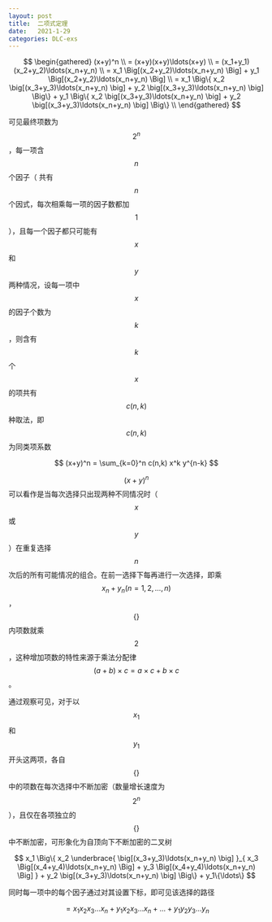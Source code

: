 ```yaml
---
layout: post
title:  二项式定理
date:   2021-1-29
categories: DLC-exs
---
```


$$
\begin{gathered}
   (x+y)^n \\
   = (x+y)(x+y)\ldots(x+y) \\
   = (x_1+y_1)(x_2+y_2)\ldots(x_n+y_n) \\
   = x_1 \Big[(x_2+y_2)\ldots(x_n+y_n) \Big] + y_1 \Big[(x_2+y_2)\ldots(x_n+y_n) \Big] \\
   = x_1 \Big\{ x_2 \big[(x_3+y_3)\ldots(x_n+y_n) \big] + y_2 \big[(x_3+y_3)\ldots(x_n+y_n) \big] \Big\} + y_1 \Big\{ x_2 \big[(x_3+y_3)\ldots(x_n+y_n) \big] + y_2 \big[(x_3+y_3)\ldots(x_n+y_n) \big] \Big\} \\
\end{gathered}
$$

可见最终项数为 $$2^n$$，每一项含 $$n$$ 个因子（ 共有 $$n$$ 个因式，每次相乘每一项的因子数都加 $$1$$ ），且每一个因子都只可能有 $$x$$ 和 $$y$$ 两种情况，设每一项中 $$x$$ 的因子个数为 $$k$$，则含有 $$k$$ 个 $$x$$ 的项共有 $$c(n,k)$$ 种取法，即 $$c(n,k)$$ 为同类项系数

$$ (x+y)^n = \sum_{k=0}^n c(n,k) x^k y^{n-k} $$

$$ (x+y)^n $$ 可以看作是当每次选择只出现两种不同情况时（ $$ x $$ 或 $$ y $$ ）在重复选择 $$n$$ 次后的所有可能情况的组合。在前一选择下每再进行一次选择，即乘 $$ x_n+y_n (n=1,2,\ldots,n) $$，$$\{ \}$$ 内项数就乘 $$ 2 $$，这种增加项数的特性来源于乘法分配律 $$ (a+b)×c=a×c+b×c $$。

通过观察可见，对于以 $$x_1$$ 和 $$y_1$$ 开头这两项，各自 $$\{ \}$$ 中的项数在每次选择中不断加密（数量增长速度为 $$2^n$$），且仅在各项独立的 $$\{ \}$$ 中不断加密，可形象化为自顶向下不断加密的二叉树

$$ x_1 \Big\{ x_2 \underbrace{ \big[(x_3+y_3)\ldots(x_n+y_n) \big] }_{ x_3 \Big[(x_4+y_4)\ldots(x_n+y_n) \Big] + y_3 \Big[(x_4+y_4)\ldots(x_n+y_n) \Big] } + y_2 \big[(x_3+y_3)\ldots(x_n+y_n) \big] \Big\} + y_1\{\ldots\} $$

同时每一项中的每个因子通过对其设置下标，即可见该选择的路径

$$ = x_1x_2x_3 \ldots x_n + y_1x_2x_3 \ldots x_n + \ldots + y_1y_2y_3 \ldots y_n $$